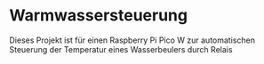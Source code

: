 # Warmwassersteuerung
Dieses Projekt ist für einen Raspberry Pi Pico W zur automatischen Steuerung der Temperatur eines Wasserbeulers durch Relais
